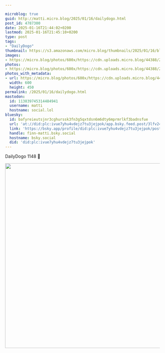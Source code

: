 ```yaml
---

microblog: true
guid: http://matti.micro.blog/2025/01/16/dailydogo.html
post_id: 4787300
date: 2025-01-16T21:44:02+0200
lastmod: 2025-01-16T21:45:10+0200
type: post
tags:
- "DailyDogo"
thumbnail: https://s3.amazonaws.com/micro.blog/thumbnails/2025/01/16/blog.martin-haehnel.de/b818822aef8c22da88280c10abe061e7.png
images:
- https://micro.blog/photos/600x/https://cdn.uploads.micro.blog/44388/2025/501bb88942eb423a89002720f61cf62d.jpg
photos:
- https://micro.blog/photos/600x/https://cdn.uploads.micro.blog/44388/2025/501bb88942eb423a89002720f61cf62d.jpg
photos_with_metadata:
- url: https://micro.blog/photos/600x/https://cdn.uploads.micro.blog/44388/2025/501bb88942eb423a89002720f61cf62d.jpg
  width: 600
  height: 450
permalink: /2025/01/16/dailydogo.html
mastodon:
  id: 113839745314484941
  username: matti
  hostname: social.lol
bluesky:
  id: bafyreieutsjnr3cghurssk3fn3g5qxtdsn6m6dty6mprmrlkf3badnsfue
  url: 'at://did:plc:ivue7yhu4vdejz7tu3jejpok/app.bsky.feed.post/3lfv24oobjt2d'
  link: 'https://bsky.app/profile/did:plc:ivue7yhu4vdejz7tu3jejpok/post/3lfv24oobjt2d'
  handle: finn-matti.bsky.social
  hostname: bsky.social
  did: 'did:plc:ivue7yhu4vdejz7tu3jejpok'
---
```

DailyDogo 1148 🐶

<img src="/media/uploads/2025/501bb88942eb423a89002720f61cf62d.jpg" width="600" alt="" />
